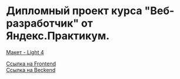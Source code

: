 # Дипломный проект курса "Веб-разработчик" от Яндекс.Практикум.
[Макет - Light 4](https://www.figma.com/file/6FMWkB94wE7KTkcCgUXtnC/light-1?type=design&node-id=891-3857&mode=design&t=2o1n0jVrlmCiWxAF-0)

[Ссылка на Frontend](https://diplom.svyat.nomoredomainsicu.ru/movies)  
[Ссылка на Beckend](https://api.diplom.svyat.nomoredomainsicu.ru/movies)